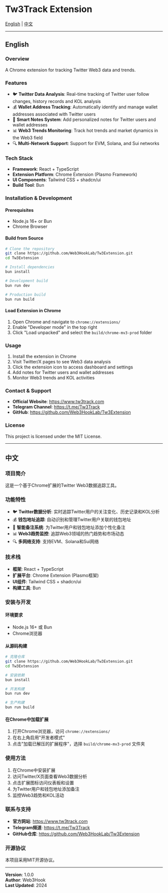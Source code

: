 # Tw3Track Extension

[English](#english) | [中文](#中文)

---

## English

### Overview
A Chrome extension for tracking Twitter Web3 data and trends.

### Features
- 🐦 **Twitter Data Analysis**: Real-time tracking of Twitter user follow changes, history records and KOL analysis
- 💰 **Wallet Address Tracking**: Automatically identify and manage wallet addresses associated with Twitter users  
- 📝 **Smart Notes System**: Add personalized notes for Twitter users and wallet addresses
- 📊 **Web3 Trends Monitoring**: Track hot trends and market dynamics in the Web3 field
- 🔍 **Multi-Network Support**: Support for EVM, Solana, and Sui networks

### Tech Stack
- **Framework**: React + TypeScript
- **Extension Platform**: Chrome Extension (Plasmo Framework)
- **UI Components**: Tailwind CSS + shadcn/ui
- **Build Tool**: Bun

### Installation & Development

#### Prerequisites
- Node.js 16+ or Bun
- Chrome Browser

#### Build from Source
```bash
# Clone the repository
git clone https://github.com/Web3HookLab/Tw3Extension.git
cd Tw3Extension

# Install dependencies
bun install

# Development build
bun run dev

# Production build
bun run build
```

#### Load Extension in Chrome
1. Open Chrome and navigate to `chrome://extensions/`
2. Enable "Developer mode" in the top right
3. Click "Load unpacked" and select the `build/chrome-mv3-prod` folder

### Usage
1. Install the extension in Chrome
2. Visit Twitter/X pages to see Web3 data analysis
3. Click the extension icon to access dashboard and settings
4. Add notes for Twitter users and wallet addresses
5. Monitor Web3 trends and KOL activities

### Contact & Support
- **Official Website**: https://www.tw3track.com
- **Telegram Channel**: https://t.me/Tw3Track
- **GitHub**: https://github.com/Web3HookLab/Tw3Extension

### License
This project is licensed under the MIT License.

---

## 中文

### 项目简介
这是一个基于Chrome扩展的Twitter Web3数据追踪工具。

### 功能特性
- 🐦 **Twitter数据分析**: 实时追踪Twitter用户的关注变化、历史记录和KOL分析
- 💰 **钱包地址追踪**: 自动识别和管理Twitter用户关联的钱包地址
- 📝 **智能备注系统**: 为Twitter用户和钱包地址添加个性化备注
- 📊 **Web3趋势监控**: 追踪Web3领域的热门趋势和市场动态
- 🔍 **多网络支持**: 支持EVM、Solana和Sui网络

### 技术栈
- **框架**: React + TypeScript
- **扩展平台**: Chrome Extension (Plasmo框架)
- **UI组件**: Tailwind CSS + shadcn/ui
- **构建工具**: Bun

### 安装与开发

#### 环境要求
- Node.js 16+ 或 Bun
- Chrome浏览器

#### 从源码构建
```bash
# 克隆仓库
git clone https://github.com/Web3HookLab/Tw3Extension.git
cd Tw3Extension

# 安装依赖
bun install

# 开发构建
bun run dev

# 生产构建
bun run build
```

#### 在Chrome中加载扩展
1. 打开Chrome浏览器，访问 `chrome://extensions/`
2. 在右上角启用"开发者模式"
3. 点击"加载已解压的扩展程序"，选择 `build/chrome-mv3-prod` 文件夹

### 使用方法
1. 在Chrome中安装扩展
2. 访问Twitter/X页面查看Web3数据分析
3. 点击扩展图标访问仪表板和设置
4. 为Twitter用户和钱包地址添加备注
5. 监控Web3趋势和KOL活动

### 联系与支持
- **官方网站**: https://www.tw3track.com
- **Telegram频道**: https://t.me/Tw3Track
- **GitHub仓库**: https://github.com/Web3HookLab/Tw3Extension

### 开源协议
本项目采用MIT开源协议。

---

**Version**: 1.0.0  
**Author**: Web3Hook  
**Last Updated**: 2024